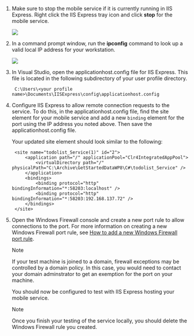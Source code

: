 
1. Make sure to stop the mobile service if it is currently running in IIS Express. Right click the IIS Express tray icon and click **stop** for the mobile service.
   
    ![](./media/mobile-services-how-to-configure-iis-express/iis-express-tray-stop-site.png)
2. In a command prompt window, run the **ipconfig** command to look up a valid local IP address for your workstation.
   
    ![](./media/mobile-services-how-to-configure-iis-express/ipconfig.png)
3. In Visual Studio, open the applicationhost.config file for IIS Express. This file is located in the following subdirectory of your user profile directory.
   
        C:\Users\<your profile name>\Documents\IISExpress\config\applicationhost.config
4. Configure IIS Express to allow remote connection requests to the service. To do this, in the applicationhost.config file, find the site element for your mobile service and add a new `binding` element for the port using the IP address you noted above. Then save the applicationhost.config file. 
   
    Your updated site element should look similar to the following:
   
        <site name="todolist_Service(1)" id="2">
            <application path="/" applicationPool="Clr4IntegratedAppPool">
                <virtualDirectory path="/" physicalPath="C:\Archive\GetStartedDataWP8\C#\todolist_Service" />
            </application>
            <bindings>
                <binding protocol="http" bindingInformation="*:58203:localhost" />
                <binding protocol="http" bindingInformation="*:58203:192.168.137.72" />
            </bindings>
        </site>
5. Open the Windows Firewall console and create a new port rule to allow connections to the port. For more information on creating a new Windows Firewall port rule, see [How to add a new Windows Firewall port rule](http://go.microsoft.com/fwlink/?LinkId=392240).
   
   > [!NOTE]
   > If your test machine is joined to a domain, firewall exceptions may be controlled by a domain policy. In this case, you would need to contact your domain adminstrator to get an exemption for the port on your machine.
   > 
   > 
   
    You should now be configured to test with IIS Express hosting your mobile service. 
   
   > [!NOTE]
   > Once you finish your testing of the service locally, you should delete the Windows Firewall rule you created. 
   > 
   > 
   > 

<!-- URLs. -->
[How to add a new Windows Firewall port rule]:  http://go.microsoft.com/fwlink/?LinkId=392240
